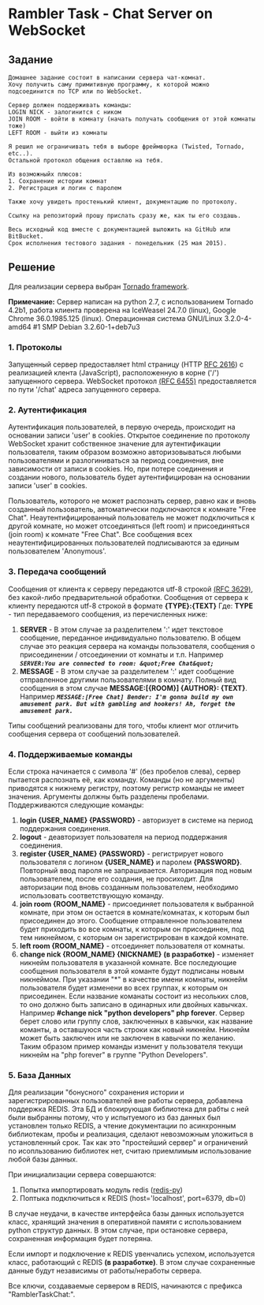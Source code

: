 # Rambler Task - Chat Server on WebSocket

## Задание
```
Домашнее задание состоит в написании сервера чат-комнат.
Хочу получить саму примитивную программу, к которой можно подсоединится по TCP или по WebSocket.

Сервер должен поддерживать команды:
LOGIN NICK - залогинится с ником
JOIN ROOM - войти в комнату (начать получать сообщения от этой комнаты тоже)
LEFT ROOM - выйти из комнаты

Я решил не ограничивать тебя в выборе фреймворка (Twisted, Tornado, etc..).
Остальной протокол общения оставляю на тебя.

Из возможныйх плюсов:
1. Сохранение истории комнат
2. Регистрация и логин с паролем

Также хочу увидеть простенький клиент, документацию по протоколу.

Ссылку на репозиторий прошу прислать сразу же, как ты его создашь.

Весь исходный код вместе с документацией выложить на GitHub или BitBucket.
Срок исполнения тестового задания - понедельник (25 мая 2015). 
```

## Решение

Для реализации сервера выбран [Tornado framework](http://www.tornadoweb.org/ "Торнадо фреймворк").

**Примечание:** Сервер написан на python 2.7, c использованием Tornado 4.2b1, работа клиента проверена на IceWeasel 24.7.0 (linux), Google Chrome 36.0.1985.125 (linux). Операционная система GNU/Linux 3.2.0-4-amd64 \#1 SMP Debian 3.2.60-1+deb7u3 


### 1. Протоколы

Запущенный сервер предоставляет html страницу (HTTP [RFC 2616](https://tools.ietf.org/html/rfc2616 "Hypertext Transfer Protocol -- HTTP/1.1")) с реализацией клента (JavaScript), расположенную в корне ('/') запущенного сервера. WebSocket протокол [(RFC 6455)](http://tools.ietf.org/html/rfc6455 "The WebSocket Protocol") предоставляется по пути '/chat' адреса запущенного сервера.

### 2. Аутентификация

Аутентификация пользователей, в первую очередь, происходит на основании записи 'user' в cookies. Открытое соединение по протоколу WebSocket хранит собственное значение для аутентификации пользователя, таким образом возможно авторизовываться любыми пользователями и разлогиниваться за период соединения, вне зависимости от записи в cookies. Но, при потере соединения и создании нового, пользователь будет аутентифицирован на основании записи 'user' в cookies.

Пользователь, которого не может распознать сервер, равно как и вновь созданный пользователь, автоматически подключаются к комнате "Free Chat". Неаутентифицированный пользователь не может подключиться к другой комнате, но может отсоединяться (left room) и присоединяться (join room) к комнате "Free Chat". Все сообщения всех неаутентифицированных пользователей подписываются за единым пользователем 'Anonymous'.

### 3. Передача сообщений

Сообщения от клиента к серверу передаются utf-8 строкой [(RFC 3629)](http://tools.ietf.org/html/rfc3629 "UTF-8, a transformation format of ISO 10646"), без какой-либо предварительной обработки.
Сообщения от сервера к клиенту передаются utf-8 строкой в формате **{TYPE}:{TEXT}**
Где: **TYPE** - тип передаваемого сообщения, из перечисленных ниже:

1. **SERVER** - В этом случае за разделителем ':' идет текстовое сообщение, переданное индивидуально пользователю. В общем случае это реакция сервера на команды пользователя, сообщения о присоединении / отсоединении от комнаты и т.п. Например ***```SERVER:You are connected to room: &quot;Free Chat&quot;```***
2. **MESSAGE** - В этом случае за разделителем ':' идет сообщение отправленное другими пользователями в комнату. Полный вид сообщения в этом случае **MESSAGE:[{ROOM}] {AUTHOR}: {TEXT}**. Например ***```MESSAGE:[Free Chat] Bender: I'm gonna build my own amusement park. But with gambling and hookers! Ah, forget the amusement park.```***

Типы сообщений реализованы для того, чтобы клиент мог отличить сообщения сервера от сообщений пользователей.

### 4. Поддерживаемые команды

Если строка начинается с символа '#' (без пробелов слева), сервер пытается распознать её, как команду. Команды (но не аргументы) приводятся к нижнему регистру, поэтому регистр команды не имеет значения. Аргументы должны быть разделены пробелами. Поддерживаются следующие команды:

1. **login {USER_NAME} {PASSWORD}** - авторизует в системе на период поддержания соединения.
2. **logout** - деавторизует пользователя на период поддержания соединения.
3. **register {USER_NAME} {PASSWORD}** - регистрирует нового пользователя с логином **{USER_NAME}** и паролем **{PASSWORD}**. Повторный ввод пароля не запрашивается. Авторизация под новым пользователем, после его создания, не просиходит. Для авторизации под вновь созданным пользователем, необходимо использовать соответствующую команду.
4. **join room {ROOM_NAME}** - присоединяет пользователя к выбранной комнате, при этом он остается в комнате/комнатах, к которым был присоединен до этого. Сообщение отправленное пользователем будет приходить во все комнаты, к которым он присоединен, под тем никнеймом, с которым он зарегистрирован в каждой комнате.
5. **left room {ROOM_NAME}** - отсоединяет пользователя от комнаты.
6. **change nick {ROOM_NAME} {NICKNAME}** **(в разработке)** - изменяет никнейм пользователя в указанной комнате. Все последующие сообщения пользователя в этой команте будут подписаны новым никнеймом. При указании "\*" в качестве имени комнаты, никнейм пользователя будет изменени во всех группах, к которым он присоединен. Если название команаты состоит из несольких слов, то оно должно быть записано в одинарных или двойных кавычках. Например **\#change nick "python developers" php forever**. Сервер берет слово или группу слов, заключенных в кавычки, как название команты, а оставшуюся часть строки как новый никнейм. Никнейм может быть заключен или не заключен в кавычки по желанию. Таким образом пример команды изменит у пользователя текущи никнейм на "php forever" в группе "Python Developers".

### 5. База Данных

Для реализации "бонусного" сохранения истории и зарегистрированных пользователей вне работы сервера, добавлена поддержка REDIS. Эта БД и блокирующая библиотека для рабты с ней были выбранны потому, что у испытуемого из баз данных был установлен только REDIS, а чтение документации по асинхронным библиотекам, пробы и реализация, сделают невозможным уложиться в установленный срок. Так как это "простейший сервер" и ограничений по исопльзованию библиотек нет, считаю приемлимым использование любой базы данных.

При инициализации сервера совершаются:

1. Попытка импортировать модуль redis ([redis-py](https://github.com/andymccurdy/redis-py))
2. Поптыка подключиться к REDIS (host='localhost', port=6379, db=0)

В случае неудачи, в качестве интерфейса базы данных используется класс, хранящий значения в оперативной памяти с использованием python структур данных. В этом случае, при остановке сервера, сохраненная информация будет потеряна.

Если импорт и подключение к REDIS увенчались успехом, используется класс, работающий с REDIS **(в разработке)**. В этом случае сохраненные данные будут независимы от работы/неработы сервера.

Все ключи, создаваемые сервером в REDIS, начинаются с префикса "RamblerTaskChat:".
